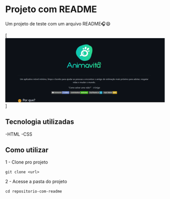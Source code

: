 # Projeto com README
Um projeto de teste com um arquivo README🎧😄

[<img src="./tela.gif" alt="gif da tela inicial do projeto xyz">]

## Tecnologia utilizadas
-HTML
-CSS
## Como utilizar
1 - Clone pro projeto
```
git clone <url>
```

2 - Acesse a pasta do projeto
```
cd repositorio-com-readme
```

